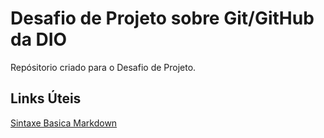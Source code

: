 # Desafio de Projeto sobre Git/GitHub da DIO
Repósitorio criado para o Desafio de Projeto.

## Links Úteis
[Sintaxe Basica Markdown](https://www.markdownguide.org/basic-syntax/)
